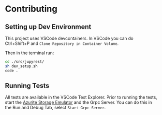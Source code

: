 # Contributing

## Setting up Dev Environment

This project uses VSCode devcontainers. In VSCode you can do Ctrl+Shift+P and `Clone Repository in Container Volume`.

Then in the terminal run:

```bash
cd ./src/jupyrest/
sh dev_setup.sh
code .
```

## Running Tests

All tests are available in the VSCode Test Explorer. Prior to running the tests, start the [Azurite Storage Emulator](https://docs.microsoft.com/en-us/azure/storage/common/storage-use-azurite?tabs=visual-studio-code) and the Grpc Server. You can do this in the Run and Debug Tab, select `Start Grpc Server`.